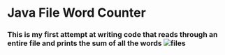 <h1>Java File Word Counter</h1>

<h3>This is my first attempt at writing code that reads through an entire file and prints the sum of all the words<h/3>


<img src="https://unsplash.com/photos/o6GEPQXnqMY" alt="files">
